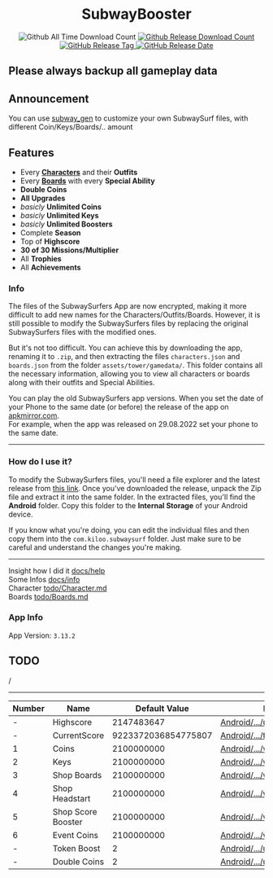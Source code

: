 <h1 align="center">SubwayBooster</h1>
<p align="center">
  <a>
  <img alt="Github All Time Download Count" src="https://img.shields.io/github/downloads/HerrErde/SubwayBooster/total.svg?color=181717&logo=github&style=for-the-badge">
  </a>
<a href="https://github.com/HerrErde/SubwayBooster/releases/latest">
  <img alt="Github Release Download Count" src="https://img.shields.io/github/downloads/HerrErde/SubwayBooster/latest/total.svg?color=181717&logo=github&style=for-the-badge">
  </a>
  <a href="https://github.com/HerrErde/SubwayBooster/releases/latest">
  <img alt="GitHub Release Tag" src="https://img.shields.io/github/release/HerrErde/SubwayBooster/all.svg?style=for-the-badge&logo=github&logoColor=fafafa&colorA=191b25&colorB=32cb8b">
  </a>
  <a href="https://github.com/HerrErde/SubwayBooster/releases/">
    <img alt="GitHub Release Date" src="https://img.shields.io/github/release-date-pre/HerrErde/SubwayBooster.svg?style=for-the-badge">
  </a>
</p>

## Please always backup all gameplay data

## Announcement

You can use [subway_gen](https://subway.herrerde.xyz) to customize your own SubwaySurf files, with different Coin/Keys/Boards/.. amount

## Features

- Every [**Characters**](todo/Characters.md) and their **Outfits**
- Every [**Boards**](todo/Boards.md) with every **Special Ability**
- **Double Coins**
- **All Upgrades**
- _basicly_ **Unlimited Coins**
- _basicly_ **Unlimited Keys**
- _basicly_ **Unlimited Boosters**
- Complete **Season**
- Top of **Highscore**
- **30 of 30 Missions/Multiplier**
- All **Trophies**
- All **Achievements**

### Info

The files of the SubwaySurfers App are now encrypted, making it more difficult to add new names for the Characters/Outfits/Boards.
However, it is still possible to modify the SubwaySurfers files by replacing the original SubwaySurfers files with the modified ones.

But it's not too difficult. You can achieve this by downloading the app, renaming it to `.zip`, and then extracting the files `characters.json` and `boards.json` from the folder `assets/tower/gamedata/`. This folder contains all the necessary information, allowing you to view all characters or boards along with their outfits and Special Abilities.

You can play the old SubwaySurfers app versions. When you set the date of your Phone to the same date (or before) the release of the app on [apkmirror.com](https://apkmirror.com). \
For example, when the app was released on 29.08.2022 set your phone to the same date.

---

### How do I use it?

To modify the SubwaySurfers files, you'll need a file explorer and the latest release from [this link](https://github.com/HerrErde/SubwayBooster/releases/latest). Once you've downloaded the release, unpack the Zip file and extract it into the same folder. In the extracted files, you'll find the **Android** folder. Copy this folder to the **Internal Storage** of your Android device.

If you know what you're doing, you can edit the individual files and then copy them into the `com.kiloo.subwaysurf` folder. Just make sure to be careful and understand the changes you're making.

---

Insight how I did it [docs/help](docs/help.md) <br>
Some Infos [docs/info](docs/info.md) <br>
Character [todo/Character.md](todo/Character.md) <br>
Boards [todo/Boards.md](todo/Boards.md)

### App Info

App Version: `3.13.2`

## TODO

/

---

| Number | Name               | Default Value       | File                                                                                           |
| ------ | ------------------ | ------------------- | ---------------------------------------------------------------------------------------------- |
| -      | Highscore          | 2147483647          | [Android/.../user_stats.json](Android/data/com.kiloo.subwaysurf/files/profile/user_stats.json) |
| -      | CurrentScore       | 9223372036854775807 | [Android/.../top_run.json](Android/data/com.kiloo.subwaysurf/files/profile/top_run.json)       |
| 1      | Coins              | 2100000000          | [Android/.../wallet.json](Android/data/com.kiloo.subwaysurf/files/profile/wallet.json)         |
| 2      | Keys               | 2100000000          | [Android/.../wallet.json](Android/data/com.kiloo.subwaysurf/files/profile/wallet.json)         |
| 3      | Shop Boards        | 2100000000          | [Android/.../wallet.json](Android/data/com.kiloo.subwaysurf/files/profile/wallet.json)         |
| 4      | Shop Headstart     | 2100000000          | [Android/.../wallet.json](Android/data/com.kiloo.subwaysurf/files/profile/wallet.json)         |
| 5      | Shop Score Booster | 2100000000          | [Android/.../wallet.json](Android/data/com.kiloo.subwaysurf/files/profile/wallet.json)         |
| 6      | Event Coins        | 2100000000          | [Android/.../wallet.json](Android/data/com.kiloo.subwaysurf/files/profile/wallet.json)         |
| -      | Token Boost        | 2                   | [Android/.../upgrades.json](Android/data/com.kiloo.subwaysurf/files/profile/upgrades.json)     |
| -      | Double Coins       | 2                   | [Android/.../upgrades.json](Android/data/com.kiloo.subwaysurf/files/profile/upgrades.json)     |
